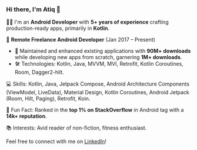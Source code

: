 ### Hi there, I'm Atiq 👋

👨‍💻 I'm an **Android Developer** with **5+ years of experience** crafting production-ready apps, primarily in **Kotlin**.

💼 **Remote Freelance Android Developer** (Jan 2017 – Present)
  - 📱 Maintained and enhanced existing applications with **90M+ downloads** while developing new apps from scratch, garnering **1M+ downloads**.
  - 🛠️ Technologies: Kotlin, Java, MVVM, MVI, Retrofit, Kotlin Coroutines, Room, Dagger2-hilt.

💻 Skills: Kotlin, Java, Jetpack Compose, Android Architecture Components (ViewModel,
LiveData), Material Design, Kotlin Coroutines, Android Jetpack (Room, Hilt, Paging), Retrofit, Koin.

🌟 Fun Fact: Ranked in the **top 1% on StackOverflow** in Android tag with a **14k+ reputation**.

📚 Interests: Avid reader of non-fiction, fitness enthusiast.

Feel free to connect with me on [LinkedIn](https://www.linkedin.com/in/TheMaxCoder)!


